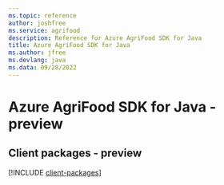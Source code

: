 ```yaml
---
ms.topic: reference
author: joshfree
ms.service: agrifood
description: Reference for Azure AgriFood SDK for Java
title: Azure AgriFood SDK for Java
ms.author: jfree
ms.devlang: java
ms.data: 09/28/2022
---
```

# Azure AgriFood SDK for Java - preview

## Client packages - preview
[!INCLUDE [client-packages](agrifood-client-index.md)]